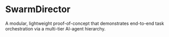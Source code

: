 # SwarmDirector
A modular, lightweight proof-of-concept that demonstrates end-to-end task orchestration via a multi-tier AI-agent hierarchy.
